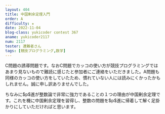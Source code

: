 ```yaml
---
layout: 404
title: 中国剰余定理入門
order: A
difficulty: ★
date: 2022-11-04
blog-class: yukicoder contest 367
aname: yukicoder2117
num: 2117
tester: 遭難者さん
tags: [競技プログラミング,数学]
---
```


<p>
C問題の誘導問題です。なおC問題でカッコの使い方が競技プログラミングではあまり見ないもので難読に感じたと参加者にご連絡をいただきました。A問題も同様のカッコの使い方をしていたため、慣れていない人には読みにくかったかもしれません。誠に申し訳ありませんでした。
</p>
<p>
ちなみに$p$進が整数論で非常に強力であることの１つの理由が中国剰余定理です。これを機に中国剰余定理を習得し、整数の問題を$p$進に帰着して解く足掛かりにしていただければと思います。
</p>
